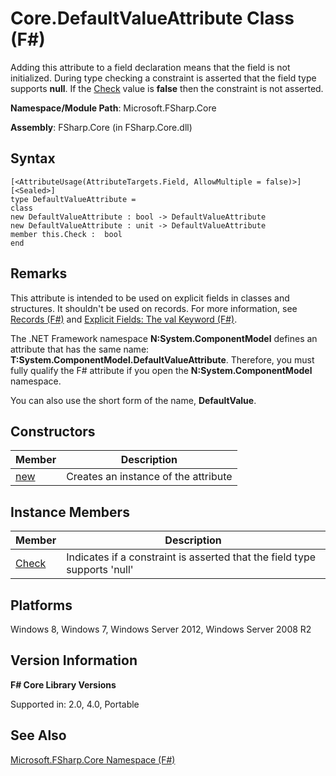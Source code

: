 # Core.DefaultValueAttribute Class (F#)

Adding this attribute to a field declaration means that the field is not initialized. During type checking a constraint is asserted that the field type supports **null**. If the [Check](http://msdn.microsoft.com/en-us/library/3a317377-d5ac-45d8-85f7-5262a2f7029f) value is **false** then the constraint is not asserted.

**Namespace/Module Path**: Microsoft.FSharp.Core

**Assembly**: FSharp.Core (in FSharp.Core.dll)


## Syntax

```
[<AttributeUsage(AttributeTargets.Field, AllowMultiple = false)>]
[<Sealed>]
type DefaultValueAttribute =
class
new DefaultValueAttribute : bool -> DefaultValueAttribute
new DefaultValueAttribute : unit -> DefaultValueAttribute
member this.Check :  bool
end
```

## Remarks
This attribute is intended to be used on explicit fields in classes and structures. It shouldn't be used on records. For more information, see [Records &#40;F&#35;&#41;](Records+%28FSharp%29.md) and [Explicit Fields: The val Keyword &#40;F&#35;&#41;](Explicit+Fields%3A+The+val+Keyword+%28FSharp%29.md).

The .NET Framework namespace **N:System.ComponentModel** defines an attribute that has the same name:  **T:System.ComponentModel.DefaultValueAttribute**. Therefore, you must fully qualify the F# attribute if you open the **N:System.ComponentModel** namespace.

You can also use the short form of the name, **DefaultValue**.


## Constructors


|Member|Description|
|------|-----------|
|[new](http://msdn.microsoft.com/en-us/library/14c22e07-b5a8-40fe-9363-30d397b09c44)|Creates an instance of the attribute|

## Instance Members


|Member|Description|
|------|-----------|
|[Check](http://msdn.microsoft.com/en-us/library/3a317377-d5ac-45d8-85f7-5262a2f7029f)|Indicates if a constraint is asserted that the field type supports 'null'|

## Platforms
Windows 8, Windows 7, Windows Server 2012, Windows Server 2008 R2


## Version Information
**F# Core Library Versions**

Supported in: 2.0, 4.0, Portable




## See Also
[Microsoft.FSharp.Core Namespace &#40;F&#35;&#41;](Microsoft.FSharp.Core+Namespace+%28FSharp%29.md)

